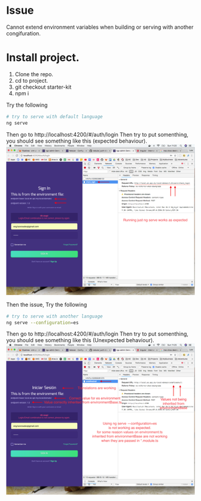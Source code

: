 # Issue
Cannot extend environment variables when building or serving with another congifuration.

# Install project.
1. Clone the repo. 
2. cd to project.
3. git checkout starter-kit
4. npm i

Try the following
```bash
# try to serve with default language
ng serve
```
Then go to http://localhost:4200/#/auth/login
Then try to put somenthing, you should see something like this (expected behaviour).
![Image of expected behaviour](./src/assets/images/request_using_default_configuration.png)

Then the issue, 
Try the following
```bash
# try to serve with another language
ng serve --configuration=es
```
Then go to http://localhost:4200/#/auth/login
Then try to put somenthing, you should see something like this (Unexpected behaviour).
![Image of unexpected behaviour](./src/assets/images/request_using_es_config.png)
